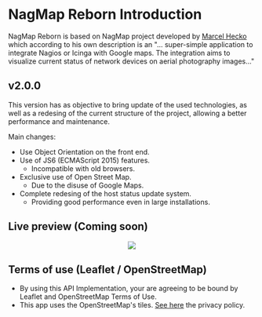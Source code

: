 # NagMap Reborn Introduction
NagMap Reborn is based on NagMap project developed by [Marcel Hecko](https://github.com/hecko) which according to his own description is an "... super-simple application to integrate Nagios or Icinga with Google maps. The integration aims to visualize current status of network devices on aerial photography images..."

## v2.0.0
This version has as objective to bring update of the used technologies, as well as a redesing of the current structure of the project, allowing a better performance and maintenance.

Main changes:
* Use Object Orientation on the front end.
* Use of JS6 (ECMAScript 2015) features.
  * Incompatible with old browsers.
* Exclusive use of Open Street Map.
  * Due to the disuse of Google Maps.
* Complete redesing of the host status update system.
  * Providing good performance even in large installations.

## Live preview (Coming soon)
<p align="center"> 
  <kbd>
    <img src="https://i.imgur.com/4igZSkB.gif">
  </kbd>
</p>

## Terms of use (Leaflet / OpenStreetMap)
* By using this API Implementation, your are agreeing to be bound by Leaflet and OpenStreetMap Terms of Use.
* This app uses the OpenStreetMap's tiles. [See here](https://wiki.osmfoundation.org/wiki/Privacy_Policy) the privacy policy.